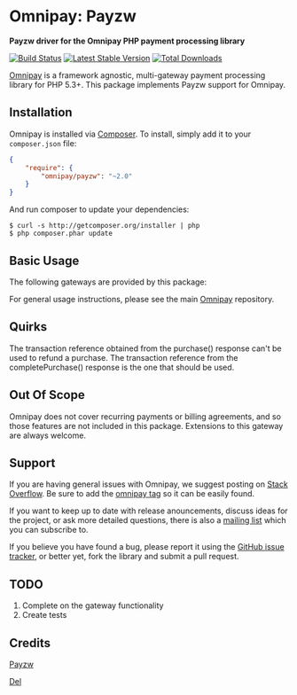 
# Omnipay: Payzw

**Payzw driver for the Omnipay PHP payment processing library**

[![Build Status](https://travis-ci.org/pnrhost/omnipay-payzw.png?branch=master)](https://travis-ci.org/pnrhost/omnipay-payzw)
[![Latest Stable Version](https://poser.pugx.org/omnipay/Payzw/version.png)](https://packagist.org/packages/omnipay/Payzw)
[![Total Downloads](https://poser.pugx.org/omnipay/Payzw/d/total.png)](https://packagist.org/packages/omnipay/Payzw)

[Omnipay](https://github.com/thephpleague/omnipay) is a framework agnostic, multi-gateway payment
processing library for PHP 5.3+. This package implements Payzw support for Omnipay.

## Installation

Omnipay is installed via [Composer](http://getcomposer.org/). To install, simply add it
to your `composer.json` file:

```json
{
    "require": {
        "omnipay/payzw": "~2.0"
    }
}
```

And run composer to update your dependencies:

    $ curl -s http://getcomposer.org/installer | php
    $ php composer.phar update

## Basic Usage

The following gateways are provided by this package:


For general usage instructions, please see the main [Omnipay](https://github.com/thephpleague/omnipay)
repository.

## Quirks

The transaction reference obtained from the purchase() response can't be used to refund a purchase. The transaction reference from the completePurchase() response is the one that should be used.

## Out Of Scope

Omnipay does not cover recurring payments or billing agreements, and so those features are not included in this package. Extensions to this gateway are always welcome. 

## Support

If you are having general issues with Omnipay, we suggest posting on
[Stack Overflow](http://stackoverflow.com/). Be sure to add the
[omnipay tag](http://stackoverflow.com/questions/tagged/omnipay) so it can be easily found.

If you want to keep up to date with release anouncements, discuss ideas for the project,
or ask more detailed questions, there is also a [mailing list](https://groups.google.com/forum/#!forum/omnipay) which
you can subscribe to.

If you believe you have found a bug, please report it using the [GitHub issue tracker](https://github.com/thephpleague/omnipay-payzw/issues),
or better yet, fork the library and submit a pull request.

## TODO
1. Complete on the gateway functionality
2. Create tests

## Credits
[Payzw](#)

[Del](https://github.com/delatbabel)
